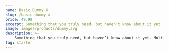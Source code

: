 ```yaml
---
name: Basic Dummy X
slug: /basic-dummy-x
price: 49.99
excerpt: Something that you truly need, but haven’t know about it yet
image: images/products/dummy.svg
description: >-
    Something that you truly need, but haven’t know about it yet. Multiple winner of Community Awards.
tag: starter
---
```

